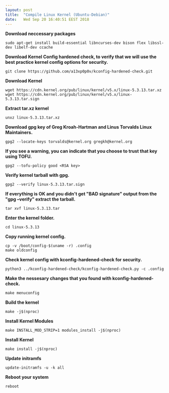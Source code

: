```yaml
---
layout: post
title:  "Compile Linux Kernel (Ubuntu-Debian)"
date:   Wed Sep 20 16:40:51 EEST 2018
---
```


**Download neccessary packages**

    sudo apt-get install build-essential libncurses-dev bison flex libssl-dev libelf-dev ccache

**Download Kernel Config hardened check, to verify that we will use the best practice kernel config options for security.**

    git clone https://github.com/a13xp0p0v/kconfig-hardened-check.git

**Download Kernel**

    wget https://cdn.kernel.org/pub/linux/kernel/v5.x/linux-5.3.13.tar.xz
    wget https://cdn.kernel.org/pub/linux/kernel/v5.x/linux-5.3.13.tar.sign

**Extract tar.xz kernel**

    unxz linux-5.3.13.tar.xz

**Download gpg key of Greg Kroah-Hartman and Linus Torvalds Linux Maintainers.**

    gpg2 --locate-keys torvalds@kernel.org gregkh@kernel.org

**If you see a warning, you can indicate that you choose to trust that key using TOFU.**

    gpg2 --tofu-policy good <RSA key>

**Verify kernel tarball with gpg.**

    gpg2 --verify linux-5.3.13.tar.sign

**If everything is OK and you didn't get "BAD signature" output from the "gpg –verify" extract the tarball.**

    tar xvf linux-5.3.13.tar

**Enter the kernel folder.**

    cd linux-5.3.13 

**Copy running kernel config.**

    cp -v /boot/config-$(uname -r) .config
    make oldconfig

**Check kernel config with kconfig-hardened-check for security.**

    python3 ../kconfig-hardened-check/kconfig-hardened-check.py -c .config

**Make the nessesary changes that you found with kconfig-hardened-check.**

    make menuconfig

**Build the kernel**

    make -j$(nproc)

**Install Kernel Modules**

    make INSTALL_MOD_STRIP=1 modules_install -j$(nproc)

**Install Kernel**

    make install -j$(nproc)

**Update initramfs**

    update-initramfs -u -k all
    
**Reboot your system**

    reboot
